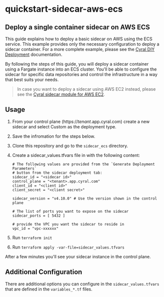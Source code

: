 # quickstart-sidecar-aws-ecs

## Deploy a single container sidecar on AWS ECS

This guide explains how to deploy a basic sidecar on AWS using
the ECS service. This example provides only the necessary configuration to
deploy a sidecar container. For a more complete example, please see the
[Cyral DIY Deployment](https://cyral.com/docs/sidecars/deployment/#custom-deployment-diy)
documentation.

By following the steps of this guide, you will deploy a sidecar container using
a Fargate instance into an ECS cluster. You'll be able to configure the sidecar
for specific data repositories and control the infrastructure in a way that best
suits your needs.

> In case you want to deploy a sidecar using AWS EC2 instead, please see
> the [Cyral sidecar module for AWS EC2](https://github.com/cyralinc/terraform-aws-sidecar-ec2).

## Usage

1. From your control plane (https://_tenant_.app.cyral.com) create a new sidecar and select Custom as the deployment type.
1. Save the infromation for the steps below.
1. Clone this repository and go to the `sidecar_ecs` directory.
1. Create a sidecar_values.tfvars file in with the following content:

    ```hcl
    # The following values are provided from the `Generate Deployment Parameters`
    # button from the sidecar deployment tab:
    sidecar_id = "<sidecar id>"
    control_plane = "<tenant>.app.cyral.com"
    client_id = "<client id>"
    client_secret = "<client secret>"

    sidecar_version = "v4.10.0" # Use the version shown in the control plane

    # The list of ports you want to expose on the sidecar
    sidecar_ports = [ 5432 ]

    # provide the VPC you want the sidecar to reside in
    vpc_id = "vpc-xxxxxx"
    ```

1. Run `terraform init`
1. Run `terraform apply -var-file=sidecar_values.tfvars`

After a few minutes you'll see your sidecar instance in the control plane.

## Additional Configuration

There are additional options you can configure in the `sidecar_values.tfvars` that are defined in the `variables_*.tf` files.
